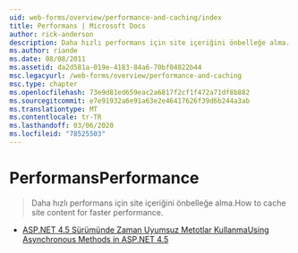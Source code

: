 ```yaml
---
uid: web-forms/overview/performance-and-caching/index
title: Performans | Microsoft Docs
author: rick-anderson
description: Daha hızlı performans için site içeriğini önbelleğe alma.
ms.author: riande
ms.date: 08/08/2011
ms.assetid: da2d581a-019e-4183-84a6-70bf04822b44
msc.legacyurl: /web-forms/overview/performance-and-caching
msc.type: chapter
ms.openlocfilehash: 73e9d81ed659eac2a6817f2cf1f472a71df8b882
ms.sourcegitcommit: e7e91932a6e91a63e2e46417626f39d6b244a3ab
ms.translationtype: MT
ms.contentlocale: tr-TR
ms.lasthandoff: 03/06/2020
ms.locfileid: "78525503"
---
```

# <a name="performance"></a><span data-ttu-id="d6f3c-103">Performans</span><span class="sxs-lookup"><span data-stu-id="d6f3c-103">Performance</span></span>

> <span data-ttu-id="d6f3c-104">Daha hızlı performans için site içeriğini önbelleğe alma.</span><span class="sxs-lookup"><span data-stu-id="d6f3c-104">How to cache site content for faster performance.</span></span>

- [<span data-ttu-id="d6f3c-105">ASP.NET 4.5 Sürümünde Zaman Uyumsuz Metotlar Kullanma</span><span class="sxs-lookup"><span data-stu-id="d6f3c-105">Using Asynchronous Methods in ASP.NET 4.5</span></span>](using-asynchronous-methods-in-aspnet-45.md)

